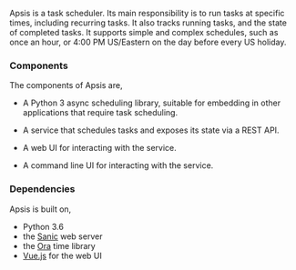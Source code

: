 Apsis is a task scheduler.  Its main responsibility is to run tasks at specific
times, including recurring tasks.  It also tracks running tasks, and the state
of completed tasks.  It supports simple and complex schedules, such as once an
hour, or 4:00 PM US/Eastern on the day before every US holiday.


### Components

The components of Apsis are,

- A Python 3 async scheduling library, suitable for embedding in other
  applications that require task scheduling.

- A service that schedules tasks and exposes its state via a REST API.

- A web UI for interacting with the service.

- A command line UI for interacting with the service.


### Dependencies

Apsis is built on,
- Python 3.6
- the [Sanic](https://github.com/channelcat/sanic) web server
- the [Ora](https://github.com/alexhsamuel/ora) time library
- [Vue.js](https://vuejs.org/) for the web UI


